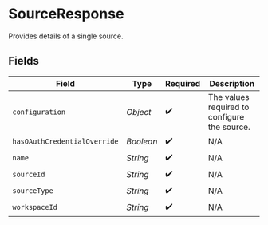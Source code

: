 # SourceResponse

Provides details of a single source.


## Fields

| Field                                        | Type                                         | Required                                     | Description                                  |
| -------------------------------------------- | -------------------------------------------- | -------------------------------------------- | -------------------------------------------- |
| `configuration`                              | *Object*                                     | :heavy_check_mark:                           | The values required to configure the source. |
| `hasOAuthCredentialOverride`                 | *Boolean*                                    | :heavy_check_mark:                           | N/A                                          |
| `name`                                       | *String*                                     | :heavy_check_mark:                           | N/A                                          |
| `sourceId`                                   | *String*                                     | :heavy_check_mark:                           | N/A                                          |
| `sourceType`                                 | *String*                                     | :heavy_check_mark:                           | N/A                                          |
| `workspaceId`                                | *String*                                     | :heavy_check_mark:                           | N/A                                          |
